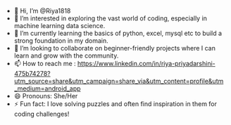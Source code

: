 - 👋 Hi, I’m @Riya1818
- 👀 I’m interested in exploring the vast world of coding, especially in machine learning data science.
- 🌱 I’m currently learning the basics of python, excel, mysql etc to build a strong foundation in my domain.
- 💞️ I’m looking to collaborate on beginner-friendly projects where I can learn and grow with the community.
- 📫 How to reach me : https://www.linkedin.com/in/riya-priyadarshini-475b74278?utm_source=share&utm_campaign=share_via&utm_content=profile&utm_medium=android_app 
- 😄 Pronouns: She/Her
- ⚡ Fun fact: I love solving puzzles and often find inspiration in them for coding challenges!

<!---
Riya1818/Riya1818 is a ✨ special ✨ repository because its `README.md` (this file) appears on your GitHub profile.
You can click the Preview link to take a look at your changes.
--->
